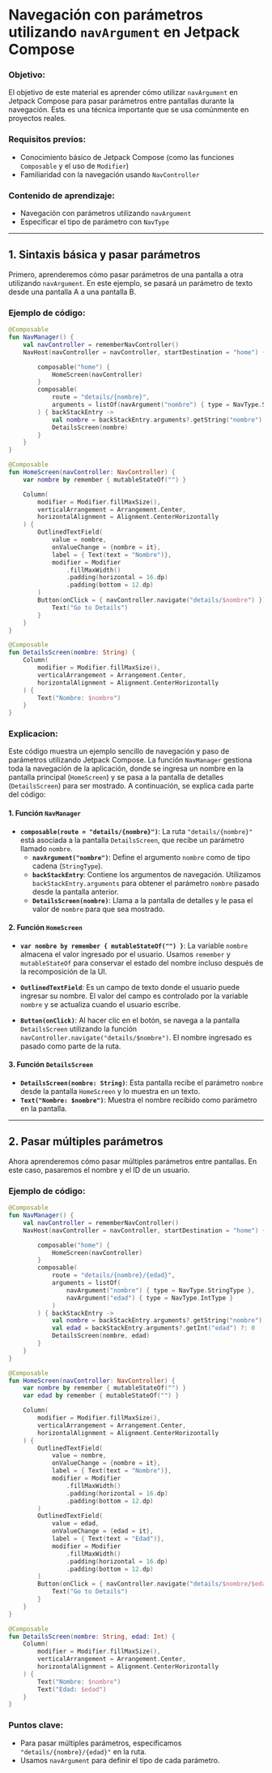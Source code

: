 # Navegación con parámetros utilizando `navArgument` en Jetpack Compose

### **Objetivo:**
El objetivo de este material es aprender cómo utilizar `navArgument` en Jetpack Compose para pasar parámetros entre pantallas durante la navegación. Esta es una técnica importante que se usa comúnmente en proyectos reales.

### **Requisitos previos:**
- Conocimiento básico de Jetpack Compose (como las funciones `Composable` y el uso de `Modifier`)
- Familiaridad con la navegación usando `NavController`

### **Contenido de aprendizaje:**
- Navegación con parámetros utilizando `navArgument`
- Especificar el tipo de parámetro con `NavType`

---

## **1. Sintaxis básica y pasar parámetros**

Primero, aprenderemos cómo pasar parámetros de una pantalla a otra utilizando `navArgument`. En este ejemplo, se pasará un parámetro de texto desde una pantalla A a una pantalla B.

### **Ejemplo de código:**
```kotlin
@Composable
fun NavManager() {
    val navController = rememberNavController()
    NavHost(navController = navController, startDestination = "home") {

        composable("home") {
            HomeScreen(navController)
        }
        composable(
            route = "details/{nombre}",
            arguments = listOf(navArgument("nombre") { type = NavType.StringType })
        ) { backStackEntry ->
            val nombre = backStackEntry.arguments?.getString("nombre") ?: ""
            DetailsScreen(nombre)
        }
    }
}

@Composable
fun HomeScreen(navController: NavController) {
    var nombre by remember { mutableStateOf("") }

    Column(
        modifier = Modifier.fillMaxSize(),
        verticalArrangement = Arrangement.Center,
        horizontalAlignment = Alignment.CenterHorizontally
    ) {
        OutlinedTextField(
            value = nombre,
            onValueChange = {nombre = it},
            label = { Text(text = "Nombre")},
            modifier = Modifier
                .fillMaxWidth()
                .padding(horizontal = 16.dp)
                .padding(bottom = 12.dp)
        )
        Button(onClick = { navController.navigate("details/$nombre") }) {
            Text("Go to Details")
        }
    }
}

@Composable
fun DetailsScreen(nombre: String) {
    Column(
        modifier = Modifier.fillMaxSize(),
        verticalArrangement = Arrangement.Center,
        horizontalAlignment = Alignment.CenterHorizontally
    ) {
        Text("Nombre: $nombre")
    }
}
```

### **Explicacion:**
Este código muestra un ejemplo sencillo de navegación y paso de parámetros utilizando Jetpack Compose. La función `NavManager` gestiona toda la navegación de la aplicación, donde se ingresa un nombre en la pantalla principal (`HomeScreen`) y se pasa a la pantalla de detalles (`DetailsScreen`) para ser mostrado. A continuación, se explica cada parte del código:

#### 1. Función `NavManager`

- **`composable(route = "details/{nombre}")`**: La ruta `"details/{nombre}"` está asociada a la pantalla `DetailsScreen`, que recibe un parámetro llamado `nombre`.  
  - **`navArgument("nombre")`**: Define el argumento `nombre` como de tipo cadena (`StringType`).
  - **`backStackEntry`**: Contiene los argumentos de navegación. Utilizamos `backStackEntry.arguments` para obtener el parámetro `nombre` pasado desde la pantalla anterior.
  - **`DetailsScreen(nombre)`**: Llama a la pantalla de detalles y le pasa el valor de `nombre` para que sea mostrado.

#### 2. Función `HomeScreen`
- **`var nombre by remember { mutableStateOf("") }`**: La variable `nombre` almacena el valor ingresado por el usuario. Usamos `remember` y `mutableStateOf` para conservar el estado del nombre incluso después de la recomposición de la UI.
  
- **`OutlinedTextField`**: Es un campo de texto donde el usuario puede ingresar su nombre. El valor del campo es controlado por la variable `nombre` y se actualiza cuando el usuario escribe.
  
- **`Button(onClick)`**: Al hacer clic en el botón, se navega a la pantalla `DetailsScreen` utilizando la función `navController.navigate("details/$nombre")`. El nombre ingresado es pasado como parte de la ruta.

#### 3. Función `DetailsScreen`
- **`DetailsScreen(nombre: String)`**: Esta pantalla recibe el parámetro `nombre` desde la pantalla `HomeScreen` y lo muestra en un texto.
- **`Text("Nombre: $nombre")`**: Muestra el nombre recibido como parámetro en la pantalla.

---

## **2. Pasar múltiples parámetros**

Ahora aprenderemos cómo pasar múltiples parámetros entre pantallas. En este caso, pasaremos el nombre y el ID de un usuario.

### **Ejemplo de código:**
```kotlin
@Composable
fun NavManager() {
    val navController = rememberNavController()
    NavHost(navController = navController, startDestination = "home") {

        composable("home") {
            HomeScreen(navController)
        }
        composable(
            route = "details/{nombre}/{edad}",
            arguments = listOf(
                navArgument("nombre") { type = NavType.StringType },
                navArgument("edad") { type = NavType.IntType }
            )
        ) { backStackEntry ->
            val nombre = backStackEntry.arguments?.getString("nombre") ?: ""
            val edad = backStackEntry.arguments?.getInt("edad") ?: 0
            DetailsScreen(nombre, edad)
        }
    }
}

@Composable
fun HomeScreen(navController: NavController) {
    var nombre by remember { mutableStateOf("") }
    var edad by remember { mutableStateOf("") }

    Column(
        modifier = Modifier.fillMaxSize(),
        verticalArrangement = Arrangement.Center,
        horizontalAlignment = Alignment.CenterHorizontally
    ) {
        OutlinedTextField(
            value = nombre,
            onValueChange = {nombre = it},
            label = { Text(text = "Nombre")},
            modifier = Modifier
                .fillMaxWidth()
                .padding(horizontal = 16.dp)
                .padding(bottom = 12.dp)
        )
        OutlinedTextField(
            value = edad,
            onValueChange = {edad = it},
            label = { Text(text = "Edad")},
            modifier = Modifier
                .fillMaxWidth()
                .padding(horizontal = 16.dp)
                .padding(bottom = 12.dp)
        )
        Button(onClick = { navController.navigate("details/$nombre/$edad") }) {
            Text("Go to Details")
        }
    }
}

@Composable
fun DetailsScreen(nombre: String, edad: Int) {
    Column(
        modifier = Modifier.fillMaxSize(),
        verticalArrangement = Arrangement.Center,
        horizontalAlignment = Alignment.CenterHorizontally
    ) {
        Text("Nombre: $nombre")
        Text("Edad: $edad")
    }
}
```

### **Puntos clave:**
- Para pasar múltiples parámetros, especificamos `"details/{nombre}/{edad}"` en la ruta.
- Usamos `navArgument` para definir el tipo de cada parámetro.


